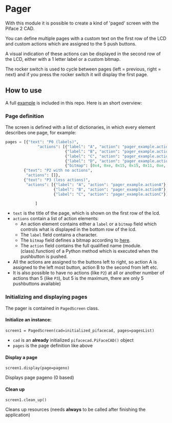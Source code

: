 # Pager

With this module it is possible to create a kind of 'paged' screen with the Piface 2 CAD.

You can define multiple pages with a custom text on the first row of the LCD and custom actions which are assigned to the 5 push buttons.

A visual indication of these actions can be displayed in the second row of the LCD, either with a 1 letter label or a custom bitmap.

The rocker switch is used to cycle between pages (left = previous, right = next) and if you press the rocker switch it will display the first page.

## How to use
A full [example](/example_pager.py) is included in this repo. Here is an short overview:

### Page definition
The screen is defined with a list of dictionaries, in which every element describes one page, for example:

```python
pages = [{"text": "P0 (labels)",
              "actions": [{"label": "A", "action": "pager_example.actionA"},
                          {"label": "B", "action": "pager_example.actionB"},
                          {"label": "C", "action": "pager_example.actionC"},
                          {"label": "D", "action": "pager_example.actionD"},
                          {"bitmap": [0x4, 0xe, 0x15, 0x15, 0x11, 0xe, 0x0, 0x0], "action": "pager_example.standby"}]},
        {"text": "P2 with no actions",
         "actions": []},
        {"text": "P3 (less actions)",
         "actions": [{"label": "A", "action": "pager_example.actionA"},
                     {"label": "B", "action": "pager_example.actionB"},
                     {"label": "C", "action": "pager_example.actionC"}]}

             ]
```

- `text` is the title of the page, which is shown on the first row of the lcd.
- `actions` contain a list of action elements:
   - An action element contains either a `label` or a `bitmap` field which controls what is displayed in the bottom row of the lcd.
   - The `label` field contains a character.
   - The `bitmap` field defines a bitmap according to [here](http://pifacecad.readthedocs.io/en/latest/creating_custom_bitmaps.html).
   - The `action` field contains the full qualified name (module.(class).function) of a Python method which is executed when the pushbutton is pushed.
- All the actions are assigned to the buttons left to right, so action A is assigned to the left most button, action B to the second from left etc.
- It is also possible to have no actions (like `P2`) at all or another number of actions than 5 (like `P3`), but 5 is the maximum, there are only 5 pushbuttons available)

### Initializing and displaying pages
The pager is contained in `PagedScreen` class.

#### Initialize an instance:

`screen1 = PagedScreen(cad=initialized_pifacecad, pages=pagesList)`

- `cad` is an **already** initialized `pifacecad.PiFaceCAD()` object
- `pages` is the page definition like above

#### Display a page

`screen1.display(page=pageno)`

Displays page pageno (0 based)

#### Clean up

`screen1.clean_up()`

Cleans up resources (needs **always** to be called after finishing the application)
